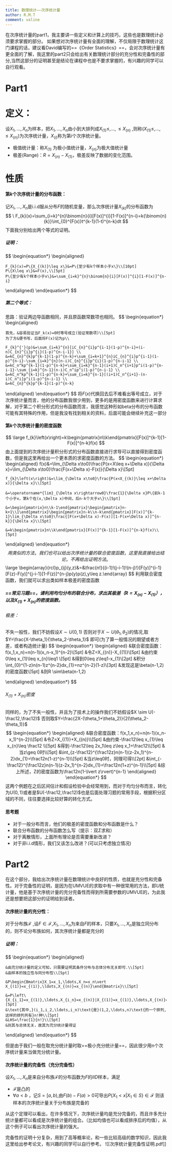 ```yaml
---
title: 数理统计——次序统计量
author: R.M.T
comment: valine
---
```


在次序统计量的part1，我主要讲一些定义和计算上的技巧，这些也是数理统计必须要求掌握的部分。
如果想对次序统计量有全面的理解，不仅局限于数理统计这门课程的话，建议看David编写的==《Order Statistics》==，会对次序统计量有更全面的了解，我这里的part2只会给出有关数理统计部分的充分性和完备性的部分,当然这部分的证明甚至是结论在课程中也是不要求掌握的，有兴趣的同学可以自行观看。
# Part1
# 定义：

设$X_1,...,X_n$为样本，把$X_1,...,X_n$由小到大排列成$X_{(1)}\leq,...,\leq X_{(n)}$ ,则称$(X_{(1)}\leq,...,\leq X_{(n)})$为次序统计量，$X_{(i)}$称为第$i$个次序统计量。
* 极值统计量：称$X_{(1)}$ 为极小值统计量，$X_{(n)}$为极大值统计量
* 极差(Range)：$R=X_{(n)}-X_{(1)}$，极差反映了数据的变化范围。

# 性质
####  第$k$个次序统计量的分布函数：

记$X_1,...,X_n$是i.i.d服从分布$F$的随机变量，那么次序统计量$X_{(k)}$的分布函数为
$$
\ F_{k}(x)=\sum_{i=k}^{n}\binom{n}{i}[F(x)]^{i}[1-F(x)]^{n-i}=k{\binom{n}{k}}\int_{0}^{F(x)}t^{k-1}(1-t)^{n-k}dt
$$
下面我分别给出两个等式的证明。
##### 证明：
$$
\begin{equation*}
\begin{aligned}

	F_{k}(x)=P\{X_{(k)}\leq x\}&=P\{至少有k个样本小于x\}\\[10pt]
	P\{X\leq x\}&=F(x),\\[5pt]
	P\{至少有k个样本小于x\}&=\sum_{i=k}^{n}\binom{n}{i}[F(x)]^{i}[1-F(x)]^{n-i}
	
\end{aligned}
\end{equation*}
$$
##### 第二个等式：

思路：验证两边导函数相同，并且原函数常数项也相同。
$$
\begin{equation*}
\begin{aligned}

	首先，&容易验证当F_k(x)=0时等号成立(验证常数项)\\[5pt]
	为了方&便书写，后面将F(x)记为p\\
	
	F_{k}^{'}(p)&=\sum_{i=k}^{n}[iC_{n}^{i}p^{i-1}(1-p)^{n-i}+(i-n)C_{n}^{i}p^{i}(1-p)^{n-i-1}] \\
	&=kC_{n}^{k}p^{k-1}(1-p)^{n-k}+\sum_{i=k+1}^{n}iC_{n}^{i}p^{i-1}(1-p)^{n-i}-\sum_{i=k}^{n}(n-i)C_{n}^{i}p^{i}(1-p)^{n-i-1} \\
	&=kC_n^kp^{k-1}(1-p)^{n-k}+\sum_{i=k}^{n-1}(i+1)C_n^{i+1}p^i(1-p)^{n-i-1}-\sum_{i=k}^{n-1}(n-i)C_n^ip^i(1-p)^{n-i-1} \\
	&=kC_n^kp^{k-1}(1-p)^{n-k}+\sum_{i=k}^{n-1}[(i+1)C_n^{i+1}-(n-i)C_n^i]p^i(1-p)^{n-i-1} \\
	&=kC_{n}^{k}p^{k-1}(1-p)^{n-k}

\end{aligned}
\end{equation*}
$$
	将$F(x)$代换回去后不难看出等号成立，对于次序统计量而言，他的分布函数我很少用到，更多的是用密度函数来进行计算求解，对于第二个积分形式的分布函数而言，我感觉这种形如beta分布的分布函数可能有其特殊的作用，但是我没有找到相关的资料，后面可能会继续补充这一部分
#### 第$k$个次序统计量的密度函数
$$
\large f_{k}\left(x\right)=k\begin{pmatrix}n\\k\end{pmatrix}[F(x)]^{k-1}[1-F(x)]^{n-k}f(x)
$$
由上面提到的次序统计量积分形式的分布函数直接进行求导可以直接得到密度函数，但是我这里再给出一个更本质的求密度函数的方法。
$$
\begin{equation*}
\begin{aligned}
	f(x)&=\lim_{\Delta x\to0}\frac{P(x<X\leq x+\Delta x)}{\Delta x}=\lim_{\Delta x\to0}\frac{F(x+\Delta x)-F(x)}{\Delta x}\\[5pt]
	
	f_{k}\left(x\right)&=\lim_{\Delta x\to0}\frac{P(x<X_{(k)}\leq x+\Delta x)}{\Delta x}\\[5pt]
	
	&=\operatorname*{lim}_{\Delta x\rightarrow0}\frac{1}{\Delta x}P\{前k-1个小于x，第k个在(x,\Delta x)中间，后n-k个大于x\}\\[5pt]
	
	&=\begin{pmatrix}n\\k-1\end{pmatrix}\begin{pmatrix}n-k+1\\1\end{pmatrix}\begin{pmatrix}n-k\\n-k\end{pmatrix}[F(x)]^{k-1}\lim_{\Delta x\to0}\frac{[F(x+\Delta x)-F(x)][1-F(x+\Delta x)]^{n-k}}{\Delta x}\\[5pt]
	
	&=k\begin{pmatrix}n\\k\end{pmatrix}[F(x)]^{k-1}[1-F(x)]^{n-k}f(x)\\[5pt]
	

\end{aligned}
\end{equation*}
$$
用类似的方法，我们也可以给出次序统计量的联合密度函数，这里我直接给出结论，不再给出证明方法。
$$
\large \begin{array}{rcl}p_{ij}(y,z)&=&\frac{n!}{(i-1)!(j-i-1)!(n-j)!}[F(y)]^{i-1}[F(z)-F(y)]^{j-i-1}[1-F(z)]^{n-j}p(y)p(z),y\leq z.\end{array}
$$
利用联合密度函数，我们就可以求出类如样本极差的密度函数

##### ==常见习题==，请利用均匀分布的联合分布，求出其极差（$R=X_{(n)}-X_{(1)}$），以及$X_{(1)}+X_{(n)}$的密度函数。
###### 极差：
不失一般性，我们不妨假设$X \sim U(0,1)$  否则对于$X \sim U(\theta_1,\theta_2)$的情况,取$Y=\frac{X-\theta_1}{\theta_2-\theta_1}$  即可(为了算一般情况的期望或者方差，或者构造统计量)
$$
\begin{equation*}
\begin{aligned}
&联合密度函数：f(x_1,x_n)=n(n-1)(x_n-x_1)^{n-2}\\[5pt]
&令Z=X_{(n)}-X_{(1)}\\[5pt]
&由约束0\leq x_{1}\leq x_{n}\leq1 \\[5pt]
&得到0\leq z\leq1-x_{1}\\[2pt]
&积分\int_{0}^{1-z}n(n-1)z^{n-2}dx_{1}=nz^{n-2}(1-z)\\[3pt]
&发现这是\beta(n-1,2)的密度函数\\[5pt]
&则R \sim\beta(n-1,2)

\end{aligned}
\end{equation*}
$$
###### $X_{(1)}+X_{(n)}$密度
同样的，为了不失一般性，并且为了技术上的操作我们不妨假设$X \sim U(-\frac12,\frac12)$ 否则取$Y=\frac{2X-(\theta_1+\theta_2)}{2(\theta_2-\theta_1)}$  
$$
\begin{equation*}
\begin{aligned}
&联合密度函数：f(x_1,x_n)=n(n-1)(x_n-x_1)^{n-2}\\[5pt]
&令Z=X_{(1)}+X_{(n)}\\[5pt]
&由约束-\frac12\leq x_{1}\leq x_{n}\leq \frac12 \\[5pt]
&得到-\frac12\leq 2x_1\leq z\leq x_1+\frac12\\[5pt]
&当z\geq 0时\\[5pt]
&\int_{z-\frac12}^{\frac12z}n(n-1)(z-2x_1)^{n-2}dx_{1}=\frac12n(1-z)^{n-1}\\[5pt]
&当z\leq0时，同理可得\\[2pt]
&\int_{-\frac12}^{\frac12z}n(n-1)(z-2x_1)^{n-2}dx_{1}=\frac12n(1+z)^{n-1}\\[5pt]
&综上所述，Z的密度函数为\frac12n(1-\lvert z\rvert)^{n-1}
\end{aligned}
\end{equation*}
$$
这两个例题在之后区间估计和假设检验中会经常用到，而对于均匀分布而言，转化为$U(0,1)$或者是$U(-\frac12,\frac12)$也是后面处理习题的常用手段，根据积分区域的不同，往往要选择比较好算的转化方式。

#### 思考题
* 对于一般分布而言，他们的极差的密度函数和分布函数是什么？
* 联合分布函数的分布函数怎么写（提示：双$\Sigma$求和）
* 对于离散情形，上面所有理论是否需要重新改进？
* 对于非i.i.d情形，我们又该怎么改进？(可以只考虑独立情况)

# Part2

在这个部分，我给出次序统计量在数理统计中良好的性质，也就是充分性和完备性。对于完备性的证明，是因为在UMVUE的求取中有一种很常用的方法，即$U$统计量，他是基于次序统计量的充分完备性而得到所需要参数的UMVUE的，为此我还是想要把这部分的证明给到读者。

#### 次序统计量的充分性：

对于分布族$\mathscr{F}$ ,设$F\in\mathscr{F}$,$X_1,...,X_n$为来自$F$的样本，只要$X_1,...,X_n$是独立同分布的，则不论分布族如何，其次序统计量都是充分的

##### 证明：
$$
\begin{equation*}
\begin{aligned}

	&由充分统计量的定义可知，只需要证明其条件分布与总体分布无关即可.\\[5pt]
	&由样本的独立性与同分布性\\[5pt]
	
	&P\begin{Bmatrix}X_1=x_1,\ldots,X_n=x_n\vert
	X_{(1)}=x_{(1)},\ldots,X_{(n)}=x_{(n)}\end{Bmatrix}\\[5pt] 
	
	&=P\left\{X_{i_1}=x_{(1)},\ldots,X_{i_n}=x_{(n)}|X_{(1)}=x_{(1)},\ldots,X_{(n)}=x_{(n)}\right\}\\[5pt]
	&\text{其中,}(i_1,i_2,\ldots,i_n)\text{是}(1,2,\ldots,n)\text{的一个排列,这样的排列共有}n!种\\[5pt]
	&LHS=\frac{1}{n!}\\[5pt]
	&则其与总体无关，故其为充分统计量得证
	
\end{aligned}
\end{equation*}
$$

但是由于我们一般在取充分统计量时取==极小充分统计量==，因此很少用n个次序统计量来当做充分统计量。

#### 次序统计量的完备性（充分完备性）

设$X_1,...,X_n$是来自分布族$\mathscr{F}$的分布函数为$F$的$IID$样本，满足
* $\mathscr{F}$是凸的
* $\forall a< b$ ，记$S=[a,b)$,由$F(b)-F(a)>0$可导出$P\{X_1<x|X_1\in S\}\in\mathscr{F}$
 则该样本的次序统计量关于分布族是完备的
 
从这个定理可以看出，在许多情况下，次序统计量均是充分完备的，而且许多充分统计量都可以看成是次序统计量的组合。（比如均值也可以看成排序后的均值），从这个例子可以看出次序统计量的强大。

完备性的证明十分复杂，用到了高等概率论，和一些比较高级的数学知识，因此我这里给出参考论文，有兴趣的同学可以自行参考。
![[次序统计量完备性证明.pdf]]

